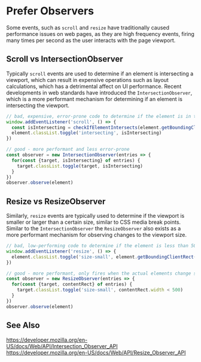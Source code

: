 # Prefer Observers

Some events, such as `scroll` and `resize` have traditionally caused performance issues on web pages, as they are high frequency events, firing many times per second as the user interacts with the page viewport.

## Scroll vs IntersectionObserver

Typically `scroll` events are used to determine if an element is intersecting a viewport, which can result in expensive operations such as layout calculations, which has a detrimental affect on UI performance. Recent developments in web standards have introduced the `IntersectionObserver`, which is a more performant mechanism for determining if an element is intersecting the viewport.

```js
// bad, expensive, error-prone code to determine if the element is in the viewport;
window.addEventListener('scroll', () => {
  const isIntersecting = checkIfElementIntersects(element.getBoundingClientRect(), window.innerHeight, document.clientHeight)
  element.classList.toggle('intersecting', isIntersecting)
})

// good - more performant and less error-prone
const observer = new IntersectionObserver(entries => {
  for(const {target, isIntersecting} of entries) {
    target.classList.toggle(target, isIntersecting)
  }
})
observer.observe(element)
```

## Resize vs ResizeObserver

Similarly, `resize` events are typically used to determine if the viewport is smaller or larger than a certain size, similar to CSS media break points. Similar to the `IntersectionObserver` the `ResizeObserver` also exists as a more performant mechanism for observing changes to the viewport size.

```js
// bad, low-performing code to determine if the element is less than 500px large
window.addEventListener('resize', () => {
  element.classList.toggle('size-small', element.getBoundingClientRect().width < 500)
})

// good - more performant, only fires when the actual elements change size
const observer = new ResizeObserver(entries => {
  for(const {target, contentRect} of entries) {
    target.classList.toggle('size-small', contentRect.width < 500)
  }
})
observer.observe(element)
```

## See Also

https://developer.mozilla.org/en-US/docs/Web/API/Intersection_Observer_API
https://developer.mozilla.org/en-US/docs/Web/API/Resize_Observer_API
